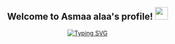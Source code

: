 
<h2 align="center">
  Welcome to Asmaa alaa's profile!
  <img src="https://media.giphy.com/media/hvRJCLFzcasrR4ia7z/giphy.gif" width="30">
</h2>
<!--Typing SVG(https://readme-typing-svg.demolab.com?font=Fira+Code&pause=1000&color=F7155C&random=true&width=435&lines=Full-stack+developer+;always+learning)(https://git.io/typing-svg)-->
<p align="center">
<a href="https://git.io/typing-svg"><img src="https://readme-typing-svg.demolab.com?font=Fira+Code&pause=1000&color=F7155C&center=true&width=440&height=45&lines=Full-stack+developer+;always+learning+new+things+" alt="Typing SVG" /></a>
</p>
